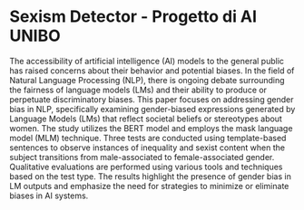 # Sexism Detector - Progetto di AI UNIBO
The accessibility of artificial intelligence (AI) models to the general public has raised concerns about their behavior and potential biases. In the field of Natural Language Processing (NLP), there is ongoing debate surrounding the fairness of language models (LMs) and their ability to produce or perpetuate discriminatory biases. This paper focuses on addressing gender bias in NLP, specifically examining gender-biased expressions generated by Language Models (LMs) that reflect societal beliefs or stereotypes about women. The study utilizes the BERT model and employs the mask language model (MLM) technique. Three tests are conducted using template-based sentences to observe instances of inequality and sexist content when the subject transitions from male-associated to female-associated gender. Qualitative evaluations are performed using various tools and techniques based on the test type. The results highlight the presence of gender bias in LM outputs and emphasize the need for strategies to minimize or eliminate biases in AI systems.